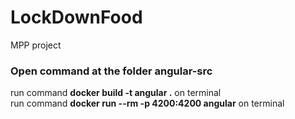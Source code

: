 # LockDownFood
MPP project
### Open command at the folder angular-src
<p>run command <b>docker build -t angular .</b> on terminal</br>
run command <b>docker run --rm -p 4200:4200 angular</b> on terminal
</p>

